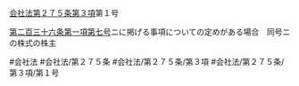[会社法第２７５条第３項](会社法＿＿＿＿第２７５条第３項)第１号

[第二百三十六条第一項第七号](会社法＿＿＿＿第２３６条第１項第７号)ニに掲げる事項についての定めがある場合　同号ニの株式の株主


#会社法
#会社法/第２７５条
#会社法/第２７５条/第３項
#会社法/第２７５条/第３項/第１号
